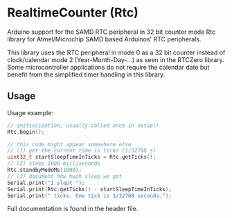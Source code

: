 # RealtimeCounter (Rtc)

Arduino support for the SAMD RTC peripheral in 32 bit counter mode Rtc library for Atmel/Microchip SAMD based Arduinos' RTC peripherals.

This library uses the RTC peripheral in mode 0 as a 32 bit counter instead of clock/calendar mode 2 (Year-Month-Day-...) as seen in the RTCZero library. Some microcontroller applications do not require the calendar date but benefit from the simplified timer handling in this library.

## Usage

Usage example:
```c++
// initialization, usually called once in setup()
Rtc.begin();

// this code might appear somewhere else
// (1) get the current time in ticks (1/32768 s)
uint32_t startSleepTimeInTicks = Rtc.getTicks();
// (2) sleep 1000 milliseconds
Rtc.standbyModeMs(1000);
// (3) document how much sleep we got
Serial.print("I slept ");
Serial.print(Rtc.getTicks() - startSleepTimeInTicks);
Serial.print(" ticks. One tick is 1/32768 seconds.");
```

Full documentation is found in the header file.
